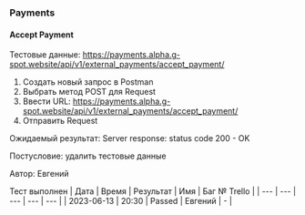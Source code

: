 ### Payments
#### Accept Payment

Тестовые данные: https://payments.alpha.g-spot.website/api/v1/external_payments/accept_payment/


1. Создать новый запрос в Postman
2. Выбрать метод POST для Request
3. Ввести URL: https://payments.alpha.g-spot.website/api/v1/external_payments/accept_payment/
4. Отправить Request

Ожидаемый результат: Server response: status code 200 - OK


Постусловие: удалить тестовые данные

Автор: Евгений

Тест выполнен
| Дата | Время | Результат | Имя | Баг № Trello |
| --- | --- | --- | --- | --- |
| 2023-06-13 | 20:30 | Passed | Евгений | - | 